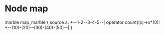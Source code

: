 # Node map

marble map_marble
{
    source a:     +--1-2--3-4-5--|
    operator count((x)=>x*10): +--(10)-(20)--(30)-(40)-(50)--|
}
